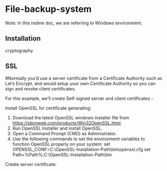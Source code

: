 # File-backup-system

Note: In this redme doc, we are referring to Windows environment.

Installation
------------
cryptography


SSL
---
#Normally you’d use a server certificate from a Certificate Authority such as Let’s Encrypt, and would setup your own Certificate Authority so you can sign and revoke client certificates.

For this example, we’ll create Self-signed server and client certificates - 

Install OpenSSL for certificate generating:
1) Download the latest OpenSSL windows installer file from https://slproweb.com/products/Win32OpenSSL.html.
2) Run OpenSSL Installer and install OpenSSL.
3) Open a Command Prompt (CMD) as Administrator.
4) Use the following commands to set the environment variables to function OpenSSL properly on your system:
set OPENSSL_CONF=C:\OpenSSL-Installation-Path\bin\openssl.cfg
set Path=%Path%;C:\OpenSSL-Installation-Path\bin

Create server certificate:


